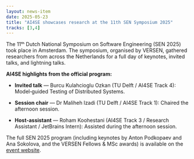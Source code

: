 ```yaml
---
layout: news-item
date: 2025-05-23
title: "AI4SE showcases research at the 11th SEN Symposium 2025"
tracks: [3,4] 
---
```


The 11ᵗʰ Dutch National Symposium on Software Engineering (SEN 2025) took place in Amsterdam. The symposium, organised by VERSEN, gathered researchers from across the Netherlands for a full day of keynotes, invited talks, and lightning talks.

**AI4SE highlights from the official program:**

* **Invited talk** — Burcu Kulahcioglu Ozkan (TU Delft / AI4SE Track 4): Model‑guided Testing of Distributed Systems.

* **Session chair** — Dr Maliheh Izadi (TU Delft / AI4SE Track 1): Chaired the afternoon session.

* **Host‑assistant** — Roham Koohestani (AI4SE Track 3 / Research Assistant / JetBrains Intern): Assisted during the afternoon session.


The full SEN 2025 program (including keynotes by Anton Podkopaev and Ana Sokolova, and the VERSEN Fellows & MSc awards) is available on the [event website](https://www.sen-symposium.nl/program/).